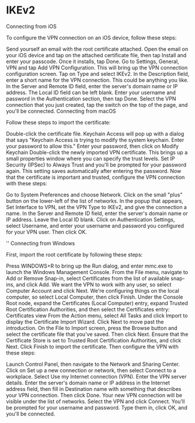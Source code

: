 # IKEv2

Connecting from iOS

To configure the VPN connection on an iOS device, follow these steps:

Send yourself an email with the root certificate attached.
Open the email on your iOS device and tap on the attached certificate file, then tap Install and enter your passcode. Once it installs, tap Done.
Go to Settings, General, VPN and tap Add VPN Configuration. This will bring up the VPN connection configuration screen.
Tap on Type and select IKEv2.
In the Description field, enter a short name for the VPN connection. This could be anything you like.
In the Server and Remote ID field, enter the server's domain name or IP address. The Local ID field can be left blank.
Enter your username and password in the Authentication section, then tap Done.
Select the VPN connection that you just created, tap the switch on the top of the page, and you'll be connected.
Connecting from macOS

Follow these steps to import the certificate:

Double-click the certificate file. Keychain Access will pop up with a dialog that says "Keychain Access is trying to modify the system keychain. Enter your password to allow this."
Enter your password, then click on Modify Keychain
Double-click the newly imported VPN certificate. This brings up a small properties window where you can specify the trust levels. Set IP Security (IPSec) to Always Trust and you'll be prompted for your password again. This setting saves automatically after entering the password.
Now that the certificate is important and trusted, configure the VPN connection with these steps:

Go to System Preferences and choose Network.
Click on the small "plus" button on the lower-left of the list of networks.
In the popup that appears, Set Interface to VPN, set the VPN Type to IKEv2, and give the connection a name.
In the Server and Remote ID field, enter the server's domain name or IP address. Leave the Local ID blank.
Click on Authentication Settings, select Username, and enter your username and password you configured for your VPN user. Then click OK.

'' Connecting from Windows

First, import the root certificate by following these steps:

Press WINDOWS+R to bring up the Run dialog, and enter mmc.exe to launch the Windows Management Console.
From the File menu, navigate to Add or Remove Snap-in, select Certificates from the list of available snap-ins, and click Add.
We want the VPN to work with any user, so select Computer Account and click Next.
We're configuring things on the local computer, so select Local Computer, then click Finish.
Under the Console Root node, expand the Certificates (Local Computer) entry, expand Trusted Root Certification Authorities, and then select the Certificates entry:
Certificates view
From the Action menu, select All Tasks and click Import to display the Certificate Import Wizard. Click Next to move past the introduction.
On the File to Import screen, press the Browse button and select the certificate file that you've saved. Then click Next.
Ensure that the Certificate Store is set to Trusted Root Certification Authorities, and click Next.
Click Finish to import the certificate.
Then configure the VPN with these steps:

Launch Control Panel, then navigate to the Network and Sharing Center.
Click on Set up a new connection or network, then select Connect to a workplace.
Select Use my Internet connection (VPN).
Enter the VPN server details. Enter the server's domain name or IP address in the Internet address field, then fill in Destination name with something that describes your VPN connection. Then click Done.
Your new VPN connection will be visible under the list of networks. Select the VPN and click Connect. You'll be prompted for your username and password. Type them in, click OK, and you'll be connected.

